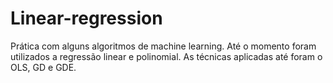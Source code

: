 # Linear-regression
 Prática com alguns algoritmos de machine learning. Até o momento foram utilizados a regressão linear e polinomial. As técnicas aplicadas até foram o OLS, GD e GDE.
